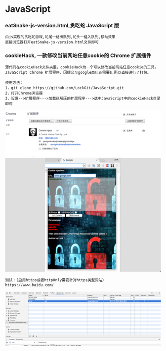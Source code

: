 # JavaScript

### eatSnake-js-version.html,贪吃蛇 JavaScript 版 
```
由js实现的贪吃蛇游戏,蛇尾一格出队列,蛇头一格入队列,移动效果
直接浏览器打开eatSnake-js-version.html文件即可
```

### cookieHack, 一款修改当前网站任意cookie的 Chrome 扩展插件
```
源代码在cookieHack文件夹里，cookieHack为一个可以修改当前网站任意cookie的工具。
JavaScript Chrome 扩展程序，因提交至google商店还需要$,所以直接进行了打包。

使用方法：
1，git clone https://github.com/LockGit/JavaScript.git
2，打开Chrome浏览器
3，设置-->扩展程序--->加载已解压的扩展程序--->选中JavaScript中的cookieHack目录即可
```

![](https://github.com/LockGit/JavaScript/blob/master/install-01.png)
![](https://github.com/LockGit/JavaScript/blob/master/install-02.png)


```
测试：(启用https或者httpOnly需要针对https类型网站）
https://www.baidu.com/
```
![](https://github.com/LockGit/JavaScript/blob/master/install-03.png)


